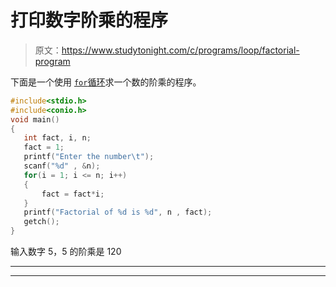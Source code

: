 # 打印数字阶乘的程序

> 原文：<https://www.studytonight.com/c/programs/loop/factorial-program>

下面是一个使用 [`for`循环](/c/loops-in-c.php)求一个数的阶乘的程序。

```cpp
#include<stdio.h>
#include<conio.h>
void main()
{
   int fact, i, n;
   fact = 1;
   printf("Enter the number\t");
   scanf("%d" , &n);
   for(i = 1; i <= n; i++)
   {
       fact = fact*i;
   }
   printf("Factorial of %d is %d", n , fact);
   getch();
}
```

输入数字 5，5 的阶乘是 120

* * *

* * *